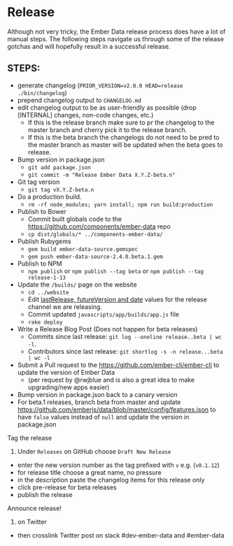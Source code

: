 Release
=======

Although not very tricky, the Ember Data release process does have a
lot of manual steps. The following steps navigate us through
some of the release gotchas and will hopefully result in a successful
release.

STEPS:
------

* generate changelog (`PRIOR_VERSION=v2.0.0 HEAD=release ./bin/changelog`)
* prepend changelog output to `CHANGELOG.md`
* edit changelog output to be as user-friendly as possible (drop [INTERNAL] changes, non-code changes, etc.)
  * If this is the release branch  make sure to pr the changelog to the master branch and cherry pick it to the release branch.
  * If this is the beta branch the changelogs do not need to be pred to the master branch as master will be updated when the beta goes to release.
* Bump version in package.json
  * `git add package.json`
  * `git commit -m "Release Ember Data X.Y.Z-beta.n"`
* Git tag version
  * `git tag vX.Y.Z-beta.n`
* Do a production build. 
  * `rm -rf node_modules; yarn install; npm run build:production`
* Publish to Bower
  * Commit built globals code to the https://github.com/components/ember-data repo
  * `cp dist/globals/* ../components-ember-data/`
* Publish Rubygems
  * `gem build ember-data-source.gemspec`
  * `gem push ember-data-source-2.4.0.beta.1.gem`
* Publish to NPM
  * `npm publish` or `npm publish --tag beta` or `npm publish --tag release-1-13`
* Update the `/builds/` page on the website
  * `cd ../website`
  * Edit [lastRelease, futureVersion and date](https://github.com/emberjs/website/blob/master/source/javascripts/app/builds/app.js#L238-L241) values for the release channel we are releasing.
  * Commit updated `javascripts/app/builds/app.js` file
  * `rake deploy`
* Write a Release Blog Post (Does not happen for beta releases)
  * Commits since last release: `git log --oneline release..beta | wc -l`.
  * Contributors since last release: `git shortlog -s -n release...beta | wc -l`
* Submit a Pull request to the https://github.com/ember-cli/ember-cli to update the version of Ember Data
  * (per request by @rwjblue and is also a great idea to make upgrading/new apps easier)
* Bump version in package.json back to a canary version
* For beta.1 releases, branch beta from master and update https://github.com/emberjs/data/blob/master/config/features.json to have `false` values instead of `null` and update the version in package.json


Tag the release

1. Under `Releases` on GitHub choose `Draft New Release`
* enter the new version number as the tag prefixed with `v` e.g. (`v0.1.12`)
* for release title choose a great name, no pressure
* in the description paste the changelog items for this release only
* click pre-release for beta releases
* publish the release

Announce release!

1. on Twitter
* then crosslink Twitter post on slack #dev-ember-data and #ember-data
